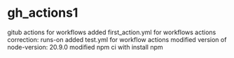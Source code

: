 # gh_actions1
gitub actions for workflows
added first_action.yml for workflows actions
correction: runs-on
added test.yml for workflow actions
modified version of node-version: 20.9.0
modified npm ci with install npm
